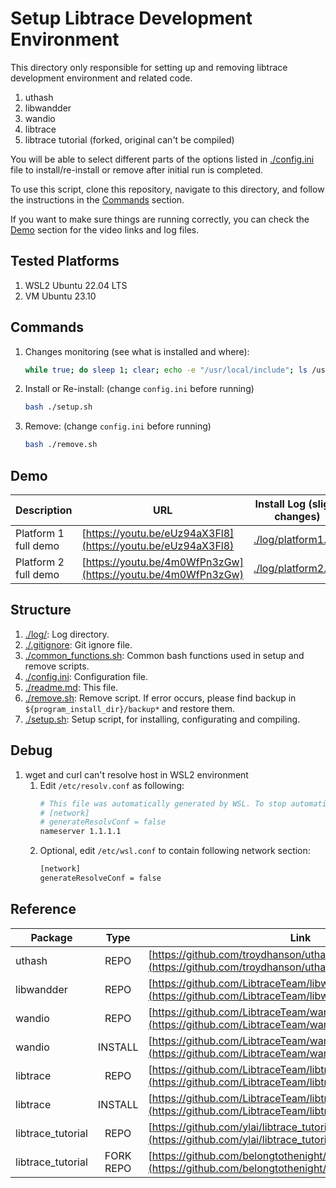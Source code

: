 # Setup Libtrace Development Environment

This directory only responsible for setting up and removing libtrace development environment and related code.

1. uthash
2. libwandder
3. wandio
4. libtrace
5. libtrace tutorial (forked, original can't be compiled)

You will be able to select different parts of the options listed in [./config.ini](./config.ini) file to install/re-install or remove after initial run is completed.

To use this script, clone this repository, navigate to this directory, and follow the instructions in the [Commands](#commands) section.

If you want to make sure things are running correctly, you can check the [Demo](#demo) section for the video links and log files.

## Tested Platforms

1. WSL2 Ubuntu 22.04 LTS
2. VM Ubuntu 23.10
        
## Commands

1. Changes monitoring (see what is installed and where): 
    ```bash
    while true; do sleep 1; clear; echo -e "/usr/local/include"; ls /usr/local/include; echo -e "\n/usr/local/lib"; ls /usr/local/lib; echo -e "\n/opt"; ls /opt; done
    ```
2. Install or Re-install: (change `config.ini` before running)
    ```bash
    bash ./setup.sh
    ```
3. Remove: (change `config.ini` before running)
    ```bash
    bash ./remove.sh
    ```

## Demo

| Description          | URL                                                          | Install Log (slight changes)               |
| ---                  | ---                                                          | ---                                        |
| Platform 1 full demo | [https://youtu.be/eUz94aX3Fl8](https://youtu.be/eUz94aX3Fl8) | [./log/platform1.log](./log/platform1.log) |
| Platform 2 full demo | [https://youtu.be/4m0WfPn3zGw](https://youtu.be/4m0WfPn3zGw) | [./log/platform2.log](./log/platform2.log) |

## Structure

1. [./log/](./log/): Log directory.
2. [./.gitignore](./.gitignore): Git ignore file.
3. [./common_functions.sh](./common_functions.sh): Common bash functions used in setup and remove scripts.
4. [./config.ini](./config.ini): Configuration file.
5. [./readme.md](./readme.md): This file.
6. [./remove.sh](./remove.sh): Remove script. If error occurs, please find backup in `${program_install_dir}/backup*` and restore them.
7. [./setup.sh](./setup.sh): Setup script, for installing, configurating and compiling.

## Debug

1. wget and curl can't resolve host in WSL2 environment
    1. Edit `/etc/resolv.conf` as following:
        ```bash
        # This file was automatically generated by WSL. To stop automatic generation of this file, add the following entry to /etc/wsl.conf:
        # [network]
        # generateResolvConf = false
        nameserver 1.1.1.1
        ```
    1. Optional, edit `/etc/wsl.conf` to contain following network section:
        ```bash
        [network]
        generateResolveConf = false
        ```

## Reference

| Package           | Type      | Link                                                                                                                         |
| -------           | :--:      | ----                                                                                                                         |
| uthash            | REPO      | [https://github.com/troydhanson/uthash](https://github.com/troydhanson/uthash)                                               |
| libwandder        | REPO      | [https://github.com/LibtraceTeam/libwandder](https://github.com/LibtraceTeam/libwandder)                                     |
| wandio            | REPO      | [https://github.com/LibtraceTeam/wandio](https://github.com/LibtraceTeam/wandio)                                             |
| wandio            | INSTALL   | [https://github.com/LibtraceTeam/wandio/blob/master/INSTALL](https://github.com/LibtraceTeam/wandio/blob/master/INSTALL)     |
| libtrace          | REPO      | [https://github.com/LibtraceTeam/libtrace](https://github.com/LibtraceTeam/libtrace)                                         |
| libtrace          | INSTALL   | [https://github.com/LibtraceTeam/libtrace/blob/master/INSTALL](https://github.com/LibtraceTeam/libtrace/blob/master/INSTALL) |
| libtrace_tutorial | REPO      | [https://github.com/ylai/libtrace_tutorial](https://github.com/ylai/libtrace_tutorial)                                       |
| libtrace_tutorial | FORK REPO | [https://github.com/belongtothenight/libtrace_tutorial/](https://github.com/belongtothenight/libtrace_tutorial/)             |
